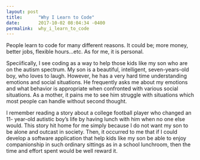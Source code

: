```yaml
---
layout: post
title:      "Why I Learn to Code"
date:       2017-10-02 08:04:34 -0400
permalink:  why_i_learn_to_code
---
```



People learn to code for many different reasons.  It could be; more money, better jobs, flexible hours…etc.   As for me, it is personal.

Speciifically, I see coding as a way to help those kids like my son who are on the autism spectrum.  My son is a beautiful, intelligent, seven-years-old boy, who loves to laugh.   However, he has a very hard time understanding emotions and social situations.  He frequently asks me about my emotions and what behavior is appropriate when confronted with various social situations.  As a mother, it pains me to see him struggle with situations which most people can handle without second thought.  

I remember reading a story about a college football player who changed an 11- year-old autistic boy’s life by having lunch with him when no one else would.  This story hit home for me simply because I do not want my son to be alone and outcast in society.  Then, it occurred to me that if I could develop a software application that help kids like my son be able to enjoy companionship in such ordinary sittings as in a school lunchroom, then the time and effort spent would be well reward it.

